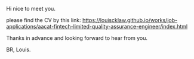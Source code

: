 Hi nice to meet you.

please find the CV by this link:
https://louiscklaw.github.io/works/job-applications/aacat-fintech-limited-quality-assurance-engineer/index.html

Thanks in advance and looking forward to hear from you.

BR,
Louis.
